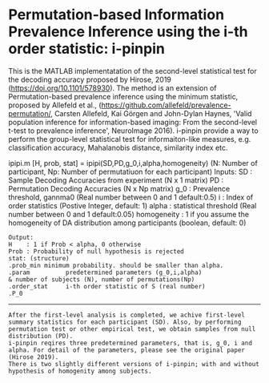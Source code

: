 # Permutation-based Information Prevalence Inference using the i-th order statistic: i-pinpin

This is the MATLAB implementatation of the second-level statistical test for the decoding accuracy proposed by Hirose, 2019 (https://doi.org/10.1101/578930). The method is an extension of Permutation-based prevalence inference using the minimum statistic, proposed by Allefeld et al., (https://github.com/allefeld/prevalence-permutation/, Carsten Allefeld, Kai Görgen and John-Dylan Haynes, 'Valid population inference for information-based imaging: From the second-level t-test to prevalence inference', NeuroImage 2016).
 i-pinpin provide a way to perform the group-level statistical test for informaiton-like measures, e.g. classification accuracy, Mahalanobis distance, similarity index etc. 
 
 ipipi.m 
    [H, prob, stat] = ipipi(SD,PD,g_0,i,alpha,homogeneity)
    (N: Number of participant, Np: Number of permutatiuon for each participant)
    Inputs:
    SD      : Sample Decoding Accuracies from experiment (N x 1 matrix)
    PD      : Permutation Decoding Accuracies (N x Np matrix)
    g_0     : Prevalence threshold, gannma0 (Real number between 0 and 1 default:0.5)
    i          : Index of order statistics (Postive Integer, default: 1)
    alpha  : statistical threshold (Real number between 0 and 1 default:0.05)
    homogeneity : 1 if you assume the homogeneity of DA distribution among participants (boolean, default: 0)
    
    Output:
    H    : 1 if Prob < alpha, 0 otherwise
    Prob : Probability of null hypothesis is rejected
    stat: (structure)
    .prob_min minimum probability. should be smaller than alpha.
    .param          predetermined parameters (g_0,i,alpha) 
    & number of subjects (N), number of permutations(Np)
    .order_stat     i-th order statistic of S (real number)
    .P_0            
-----------------------------------------------------------------------------------------------------------    
    After the first-level analysis is completed, we achive first-level summary statistics for each participant (SD). Also, by performing permutation test or other empirical test, we obtain samples from null distribution (PD).
    i-pinpin reqires three predetermined parameters, that is, g_0, i and alpha. For detail of the parameters, please see the original paper (Hirose 2019).
    There is two slightly different versions of i-pinpin; with and without hypothesis of homogenity among subjects. 
    
    




